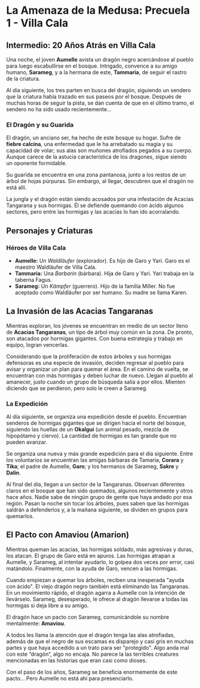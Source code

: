 # La Amenaza de la Medusa: Precuela 1 - Villa Cala

## Intermedio: 20 Años Atrás en Villa Cala

Una noche, el joven **Aumelle** avista un dragón negro acercándose al pueblo para luego escabullirse en el bosque. Intrigado, convence a su amigo humano, **Sarameg**, y a la hermana de este, **Tammaria**, de seguir el rastro de la criatura.

Al día siguiente, los tres parten en busca del dragón, siguiendo un sendero que la criatura había trazado en sus paseos por el bosque. Después de muchas horas de seguir la pista, se dan cuenta de que en el último tramo, el sendero no ha sido usado recientemente…

### El Dragón y su Guarida

El dragón, un anciano ser, ha hecho de este bosque su hogar. Sufre de **fiebre calcina**, una enfermedad que le ha arrebatado su magia y su capacidad de volar; sus alas son muñones atrofiados pegados a su cuerpo. Aunque carece de la astucia característica de los dragones, sigue siendo un oponente formidable.

Su guarida se encuentra en una zona pantanosa, junto a los restos de un árbol de hojas púrpuras. Sin embargo, al llegar, descubren que el dragón no está allí.

La jungla y el dragón están siendo acosados por una infestación de Acacias Tangarana y sus hormigas. Él se defiende quemando con ácido algunos sectores, pero entre las hormigas y las acacias lo han ido acorralando.

## Personajes y Criaturas

### Héroes de Villa Cala

* **Aumelle:** Un *Waldläufer* (explorador). Es hijo de Garo y Yari. Garo es el maestro Waldläufer de Villa Cala.
* **Tammaria:** Una *Barbarin* (bárbara). Hija de Garo y Yari. Yari trabaja en la taberna Fagus.
* **Sarameg:** Un *Kämpfer* (guerrero). Hijo de la familia Miller. No fue aceptado como Waldläufer por ser humano. Su madre se llama Karen.

## La Invasión de las Acacias Tangaranas

Mientras exploran, los jóvenes se encuentran en medio de un sector lleno de **Acacias Tangaranas**, un tipo de árbol muy común en la zona. De pronto, son atacados por hormigas gigantes. Con buena estrategia y trabajo en equipo, logran vencerlas.

Considerando que la proliferación de estos árboles y sus hormigas defensoras es una especie de invasión, deciden regresar al pueblo para avisar y organizar un plan para quemar el área. En el camino de vuelta, se encuentran con más hormigas y deben luchar de nuevo. Llegan al pueblo al amanecer, justo cuando un grupo de búsqueda salía a por ellos. Mienten diciendo que se perdieron, pero solo le creen a Sarameg.

### La Expedición

Al día siguiente, se organiza una expedición desde el pueblo. Encuentran senderos de hormigas gigantes que se dirigen hacia el norte del bosque, siguiendo las huellas de un **Okalgui** (un animal pesado, mezcla de hipopótamo y ciervo). La cantidad de hormigas es tan grande que no pueden avanzar.

Se organiza una nueva y más grande expedición para el día siguiente. Entre los voluntarios se encuentran las amigas bárbaras de Tamaria, **Corara** y **Tika**; el padre de Aumelle, **Garo**; y los hermanos de Sarameg, **Sakre** y **Dalin**.

Al final del día, llegan a un sector de la Tangaranas. Observan diferentes claros en el bosque que han sido quemados, algunos recientemente y otros hace años. Nadie sabe de ningún grupo de gente que haya andado por esa región. Pasan la noche sin tocar los árboles, pues saben que las hormigas saldrán a defenderlos y, a la mañana siguiente, se dividen en grupos para quemarlos.

## El Pacto con Amaviou (Amarion)

Mientras queman las acacias, las hormigas soldado, más agresivas y duras, los atacan. El grupo de Garo está en apuros. Las hormigas atrapan a Aumelle, y Sarameg, al intentar ayudarlo, lo golpea dos veces por error, casi matándolo. Finalmente, con la ayuda de Garo, vencen a las hormigas.

Cuando empiezan a quemar los árboles, reciben una inesperada "ayuda con ácido". El viejo dragón negro también está eliminando las Tangaranas. En un movimiento rápido, el dragón agarra a Aumelle con la intención de llevárselo. Sarameg, desesperado, le ofrece al dragón llevarse a todas las hormigas si deja libre a su amigo.

El dragón hace un pacto con Sarameg, comunicándole su nombre mentalmente: **Amaviou**.

A todos les llama la atención que el dragón tenga las alas atrofiadas, además de que el negro de sus escamas es disparejo y casi gris en muchas partes y que haya accedido a un trato para ser "protegido". Algo anda mal con este “dragón“, algo no encaja. No parece la las terribles creatures mencionadas en las historias que eran casi como dioses.

Con el paso de los años, Sarameg se beneficia enormemente de este pacto… Pero Aumelle no está ahí para presenciarlo.